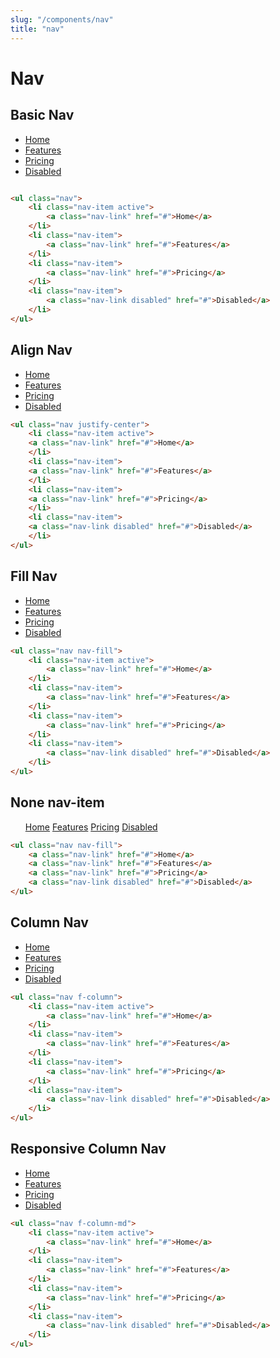 ```yaml
---
slug: "/components/nav"
title: "nav"
---
```


# Nav


## Basic Nav
<div class="card">
<div class="card-body">
<ul class="nav">
	<li class="nav-item active">
		<a class="nav-link" href="#">Home</a>
	</li>
	<li class="nav-item">
		<a class="nav-link" href="#">Features</a>
	</li>
	<li class="nav-item">
		<a class="nav-link" href="#">Pricing</a>
	</li>
	<li class="nav-item">
		<a class="nav-link disabled" href="#">Disabled</a>
	</li>
</ul>

```html

<ul class="nav">
	<li class="nav-item active">
		<a class="nav-link" href="#">Home</a>
	</li>
	<li class="nav-item">
		<a class="nav-link" href="#">Features</a>
	</li>
	<li class="nav-item">
		<a class="nav-link" href="#">Pricing</a>
	</li>
	<li class="nav-item">
		<a class="nav-link disabled" href="#">Disabled</a>
	</li>
</ul>
```
</div>
</div>


## Align Nav
<div class="card">
<div class="card-body">
<ul class="nav justify-center">
	<li class="nav-item active">
	<a class="nav-link" href="#">Home</a>
	</li>
	<li class="nav-item">
	<a class="nav-link" href="#">Features</a>
	</li>
	<li class="nav-item">
	<a class="nav-link" href="#">Pricing</a>
	</li>
	<li class="nav-item">
	<a class="nav-link disabled" href="#">Disabled</a>
	</li>
</ul>

```html
<ul class="nav justify-center">
	<li class="nav-item active">
	<a class="nav-link" href="#">Home</a>
	</li>
	<li class="nav-item">
	<a class="nav-link" href="#">Features</a>
	</li>
	<li class="nav-item">
	<a class="nav-link" href="#">Pricing</a>
	</li>
	<li class="nav-item">
	<a class="nav-link disabled" href="#">Disabled</a>
	</li>
</ul>
```
</div>
</div>


## Fill Nav
<div class="card">
<div class="card-body">
<ul class="nav nav-fill">
	<li class="nav-item active">
		<a class="nav-link" href="#">Home</a>
	</li>
	<li class="nav-item">
		<a class="nav-link" href="#">Features</a>
	</li>
	<li class="nav-item">
		<a class="nav-link" href="#">Pricing</a>
	</li>
	<li class="nav-item">
		<a class="nav-link disabled" href="#">Disabled</a>
	</li>
</ul>

```html
<ul class="nav nav-fill">
	<li class="nav-item active">
		<a class="nav-link" href="#">Home</a>
	</li>
	<li class="nav-item">
		<a class="nav-link" href="#">Features</a>
	</li>
	<li class="nav-item">
		<a class="nav-link" href="#">Pricing</a>
	</li>
	<li class="nav-item">
		<a class="nav-link disabled" href="#">Disabled</a>
	</li>
</ul>
```
</div>
</div>


## None nav-item
<div class="card">
<div class="card-body">
<ul class="nav nav-fill">
	<a class="nav-link" href="#">Home</a>
	<a class="nav-link" href="#">Features</a>
	<a class="nav-link" href="#">Pricing</a>
	<a class="nav-link disabled" href="#">Disabled</a>
</ul>

```html
<ul class="nav nav-fill">
	<a class="nav-link" href="#">Home</a>
	<a class="nav-link" href="#">Features</a>
	<a class="nav-link" href="#">Pricing</a>
	<a class="nav-link disabled" href="#">Disabled</a>
</ul>
```
</div>
</div>


## Column Nav
<div class="card">
<div class="card-body">
<ul class="nav f-column">
	<li class="nav-item active">
		<a class="nav-link" href="#">Home</a>
	</li>
	<li class="nav-item">
		<a class="nav-link" href="#">Features</a>
	</li>
	<li class="nav-item">
		<a class="nav-link" href="#">Pricing</a>
	</li>
	<li class="nav-item">
		<a class="nav-link disabled" href="#">Disabled</a>
	</li>
</ul>

```html
<ul class="nav f-column">
	<li class="nav-item active">
		<a class="nav-link" href="#">Home</a>
	</li>
	<li class="nav-item">
		<a class="nav-link" href="#">Features</a>
	</li>
	<li class="nav-item">
		<a class="nav-link" href="#">Pricing</a>
	</li>
	<li class="nav-item">
		<a class="nav-link disabled" href="#">Disabled</a>
	</li>
</ul>
```
</div>
</div>


## Responsive Column Nav
<div class="card">
<div class="card-body">
<ul class="nav f-column-md">
	<li class="nav-item active">
		<a class="nav-link" href="#">Home</a>
	</li>
	<li class="nav-item">
		<a class="nav-link" href="#">Features</a>
	</li>
	<li class="nav-item">
		<a class="nav-link" href="#">Pricing</a>
	</li>
	<li class="nav-item">
		<a class="nav-link disabled" href="#">Disabled</a>
	</li>
</ul>

```html
<ul class="nav f-column-md">
	<li class="nav-item active">
		<a class="nav-link" href="#">Home</a>
	</li>
	<li class="nav-item">
		<a class="nav-link" href="#">Features</a>
	</li>
	<li class="nav-item">
		<a class="nav-link" href="#">Pricing</a>
	</li>
	<li class="nav-item">
		<a class="nav-link disabled" href="#">Disabled</a>
	</li>
</ul>
```
</div>
</div>
